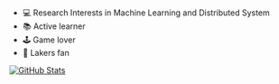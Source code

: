 - 💻 Research Interests in Machine Learning and Distributed System
- 📚 Active learner 
- 🕹 Game lover
- 🏀 Lakers fan

<a href="https://github.com/FrankLeeeee">
  <img align="center" alt="GitHub Stats" src="https://github-readme-stats.vercel.app/api?theme=radical&username=FrankLeeeee&show_icons=true&include_all_commits=true" />
</a>

